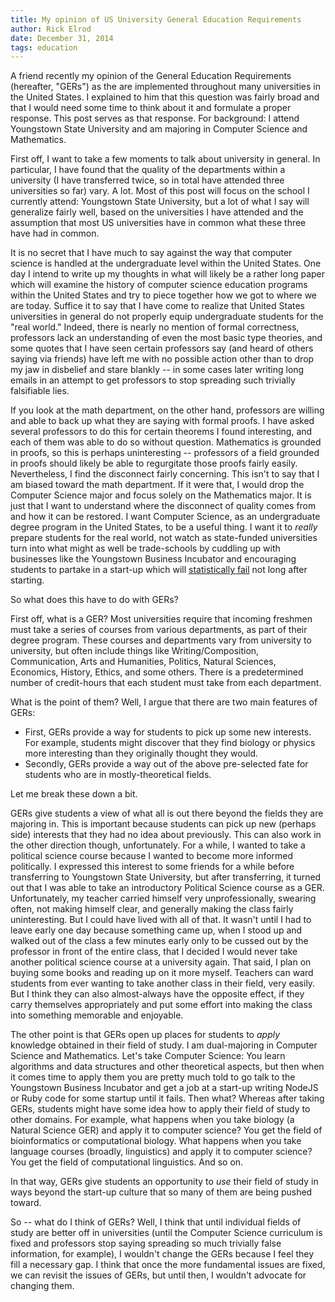 ```yaml
---
title: My opinion of US University General Education Requirements
author: Rick Elrod
date: December 31, 2014
tags: education
---
```


A friend recently my opinion of the General Education Requirements (hereafter,
"GERs") as the are implemented throughout many universities in the United
States. I explained to him that this question was fairly broad and that I would
need some time to think about it and formulate a proper response. This post
serves as that response. For background: I attend Youngstown State University and
am majoring in Computer Science and Mathematics.

First off, I want to take a few moments to talk about university in general. In
particular, I have found that the quality of the departments within a university
(I have transferred twice, so in total have attended three universities so far)
vary. A lot. Most of this post will focus on the school I currently attend:
Youngstown State University, but a lot of what I say will generalize fairly well,
based on the universities I have attended and the assumption that most US
universities have in common what these three have had in common.

It is no secret that I have much to say against the way that computer science is
handled at the undergraduate level within the United States. One day I intend to
write up my thoughts in what will likely be a rather long paper which will
examine the history of computer science education programs within the United
States and try to piece together how we got to where we are today. Suffice it to
say that I have come to realize that United States universities in general do not
properly equip undergraduate students for the "real world." Indeed, there is
nearly no mention of formal correctness, professors lack an understanding of even
the most basic type theories, and some quotes that I have seen certain professors
say (and heard of others saying via friends) have left me with no possible action
other than to drop my jaw in disbelief and stare blankly -- in some cases later
writing long emails in an attempt to get professors to stop spreading such
trivially falsifiable lies.

If you look at the math department, on the other hand, professors are willing and
able to back up what they are saying with formal proofs. I have asked several
professors to do this for certain theorems I found interesting, and each of them
was able to do so without question. Mathematics is grounded in proofs, so this is
perhaps uninteresting -- professors of a field grounded in proofs should likely
be able to regurgitate those proofs fairly easily. Nevertheless, I find the
disconnect fairly concerning. This isn't to say that I am biased toward the math
department. If it were that, I would drop the Computer Science major and focus
solely on the Mathematics major. It is just that I want to understand where the
disconnect of quality comes from and how it can be restored. I want Computer
Science, as an undergraduate degree program in the United States, to be a useful
thing. I want it to *really* prepare students for the real world, not watch as
state-funded universities turn into what might as well be trade-schools by
cuddling up with businesses like the Youngstown Business Incubator and
encouraging students to partake in a start-up which will
[statistically fail](http://www.wamda.com/2013/02/90-percent-of-tech-startups-fail-infographic)
not long after starting.

So what does this have to do with GERs?

First off, what is a GER? Most universities require that incoming freshmen must
take a series of courses from various departments, as part of their degree
program. These courses and departments vary from university to university, but
often include things like Writing/Composition, Communication, Arts and
Humanities, Politics, Natural Sciences, Economics, History, Ethics, and some
others. There is a predetermined number of credit-hours that each student must
take from each department.

What is the point of them? Well, I argue that there are two main features of
GERs:

- First, GERs provide a way for students to pick up some new interests. For
  example, students might discover that they find biology or physics more
  interesting than they originally thought they would.
- Secondly, GERs provide a way out of the above pre-selected fate for students
  who are in mostly-theoretical fields.

Let me break these down a bit.

GERs give students a view of what all is out there beyond the fields they are
majoring in. This is important because students can pick up new (perhaps side)
interests that they had no idea about previously. This can also work in the other
direction though, unfortunately. For a while, I wanted to take a political
science course because I wanted to become more informed politically. I expressed
this interest to some friends for a while before transferring to Youngstown State
University, but after transferring, it turned out that I was able to take an
introductory Political Science course as a GER. Unfortunately, my teacher carried
himself very unprofessionally, swearing often, not making himself clear, and
generally making the class fairly uninteresting. But I could have lived with all
of that. It wasn't until I had to leave early one day because something came up,
when I stood up and walked out of the class a few minutes early only to be cussed
out by the professor in front of the entire class, that I decided I would never
take another political science course at a university again. That said, I plan on
buying some books and reading up on it more myself. Teachers can ward students
from ever wanting to take another class in their field, very easily. But I think
they can also almost-always have the opposite effect, if they carry themselves
appropriately and put some effort into making the class into something
memorable and enjoyable.

The other point is that GERs open up places for students to *apply* knowledge
obtained in their field of study. I am dual-majoring in Computer Science and
Mathematics. Let's take Computer Science: You learn algorithms and data
structures and other theoretical aspects, but then when it comes time to apply
them you are pretty much told to go talk to the Youngstown Business Incubator and
get a job at a start-up writing NodeJS or Ruby code for some startup until it
fails. Then what? Whereas after taking GERs, students might have some idea how to
apply their field of study to other domains. For example, what happens when you
take biology (a Natural Science GER) and apply it to computer science? You get
the field of bioinformatics or computational biology. What happens when you take
language courses (broadly, linguistics) and apply it to computer science? You get
the field of computational linguistics. And so on.

In that way, GERs give students an opportunity to *use* their field of study in
ways beyond the start-up culture that so many of them are being pushed toward.

So -- what do I think of GERs? Well, I think that until individual fields of
study are better off in universities (until the Computer Science curriculum is
fixed and professors stop saying spreading so much trivially false information,
for example), I wouldn't change the GERs because I feel they fill a necessary
gap. I think that once the more fundamental issues are fixed, we can revisit the
issues of GERs, but until then, I wouldn't advocate for changing them.
